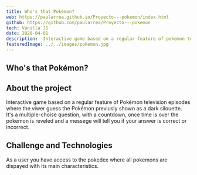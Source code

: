 ```yaml
---
title: Who's that Pokémon?
web: https://paularrea.github.io/Proyecto---pokemon/index.html
github: https://github.com/paularrea/Proyecto---pokemon
tech: Vanilla JS
date: 2020-04-01
description:  Interactive game based on a regular feature of pokemon television episodes where the viwer guess the pokemon previusly shown as a dark silouette.
featuredImage: ../../images/pokemon.jpg
---
```


<!-- ![photo](./2.jpg) -->

## Who's that Pokémon?

## About the project

Interactive game based on a regular feature of Pokémon television episodes where the viwer guess the Pokémon previusly shown as a dark silouette. It's a multiple-choise question, with a countdown, once time is over the pokemon is reveled and a messege will tell you if your answer is correct or incorrect.

## Challenge and Technologies

As a user you have access to the pokedex where all pokemons are dispayed with its main characteristics.